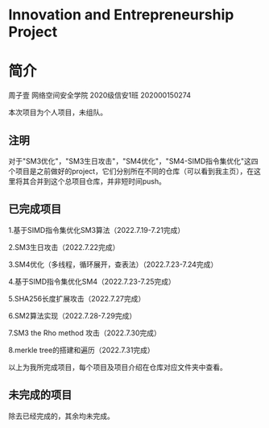 # Innovation and Entrepreneurship Project
# 简介
周子壹 网络空间安全学院 2020级信安1班 202000150274

本次项目为个人项目，未组队。
## 注明

对于"SM3优化"，"SM3生日攻击"，"SM4优化"，"SM4-SIMD指令集优化"这四个项目是之前做好的project，它们分别所在不同的仓库（可以看到我主页），在这里将其合并到这个总项目仓库，并非短时间push。

## 已完成项目

1.基于SIMD指令集优化SM3算法（2022.7.19-7.21完成）

2.SM3生日攻击（2022.7.22完成）

3.SM4优化（多线程，循环展开，查表法）（2022.7.23-7.24完成）

4.基于SIMD指令集优化SM4（2022.7.23-7.25完成）

5.SHA256长度扩展攻击（2022.7.27完成）

6.SM2算法实现（2022.7.28-7.29完成）

7.SM3 the Rho method 攻击（2022.7.30完成）

8.merkle tree的搭建和遍历（2022.7.31完成）

以上为我所完成项目，每个项目及项目介绍在仓库对应文件夹中查看。

## 未完成的项目

除去已经完成的，其余均未完成。


